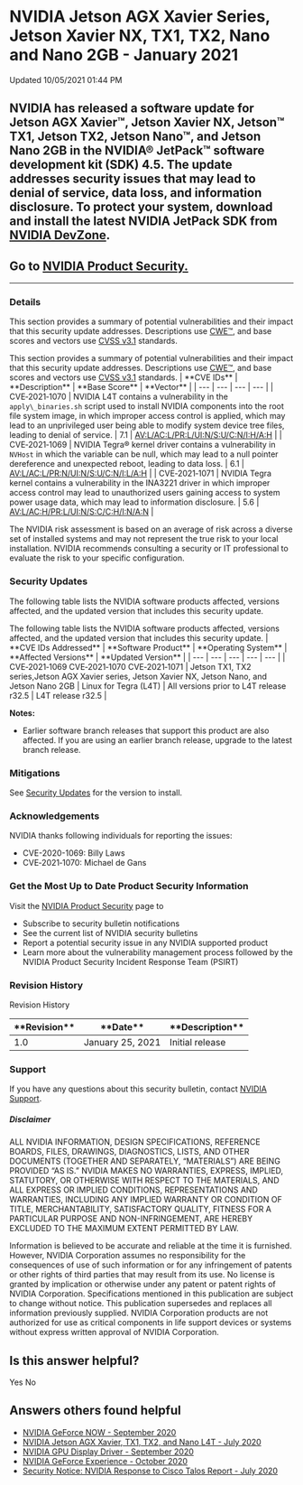 

 NVIDIA Jetson AGX Xavier Series, Jetson Xavier NX, TX1, TX2, Nano and Nano 2GB - January 2021
================================================================================================================




 Updated 10/05/2021 01:44 PM



NVIDIA has released a software update for Jetson AGX Xavier™, Jetson Xavier NX, Jetson™ TX1, Jetson TX2, Jetson Nano™, and Jetson Nano 2GB in the NVIDIA® JetPack™ software development kit (SDK) 4.5. The update addresses security issues that may lead to denial of service, data loss, and information disclosure. To protect your system, download and install the latest NVIDIA JetPack SDK from [NVIDIA DevZone](https://developer.nvidia.com/embedded/downloads).
-------------------------------------------------------------------------------------------------------------------------------------------------------------------------------------------------------------------------------------------------------------------------------------------------------------------------------------------------------------------------------------------------------------------------------------------------------------------------


Go to [NVIDIA Product Security.](https://www.nvidia.com/security/)
------------------------------------------------------------------

 



---




### Details


This section provides a summary of potential vulnerabilities and their impact that this security update addresses. Descriptions use [CWE™](https://cwe.mitre.org/), and base scores and vectors use [CVSS v3.1](https://www.first.org/cvss/v3.1/user-guide) standards.




This section provides a summary of potential vulnerabilities and their impact that this security update addresses. Descriptions use [CWE™](https://cwe.mitre.org/), and base scores and vectors use [CVSS v3.1](https://www.first.org/cvss/v3.1/user-guide) standards.
| \*\*CVE IDs\*\* | \*\*Description\*\* | \*\*Base Score\*\* | \*\*Vector\*\* |
| --- | --- | --- | --- |
| CVE‑2021‑1070 | NVIDIA L4T contains a vulnerability in the `apply\_binaries.sh` script used to install NVIDIA components into the root file system image, in which improper access control is applied, which may lead to an unprivileged user being able to modify system device tree files, leading to denial of service. | 7.1 | [AV:L/AC:L/PR:L/UI:N/S:U/C:N/I:H/A:H](https://nvd.nist.gov/vuln-metrics/cvss/v3-calculator?vector=AV:L/AC:L/PR:L/UI:N/S:U/C:N/I:H/A:H) |
| CVE‑2021‑1069 | NVIDIA Tegra® kernel driver contains a vulnerability in `NVHost` in which the variable can be null, which may lead to a null pointer dereference and unexpected reboot, leading to data loss. | 6.1 | [AV:L/AC:L/PR:N/UI:N/S:U/C:N/I:L/A:H](https://nvd.nist.gov/vuln-metrics/cvss/v3-calculator?vector=AV:L/AC:L/PR:N/UI:N/S:U/C:N/I:L/A:H) |
| CVE‑2021‑1071 | NVIDIA Tegra kernel contains a vulnerability in the INA3221 driver in which improper access control may lead to unauthorized users gaining access to system power usage data, which may lead to information disclosure. | 5.6 | [AV:L/AC:H/PR:L/UI:N/S:C/C:H/I:N/A:N](https://nvd.nist.gov/vuln-metrics/cvss/v3-calculator?vector=AV:L/AC:H/PR:L/UI:N/S:C/C:H/I:N/A:N) |


The NVIDIA risk assessment is based on an average of risk across a diverse set of installed systems and may not represent the true risk to your local installation. NVIDIA recommends consulting a security or IT professional to evaluate the risk to your specific configuration.


### Security Updates


The following table lists the NVIDIA software products affected, versions affected, and the updated version that includes this security update.




The following table lists the NVIDIA software products affected, versions affected, and the updated version that includes this security update.
| \*\*CVE IDs Addressed\*\* | \*\*Software Product\*\* | \*\*Operating System\*\* | \*\*Affected Versions\*\* | \*\*Updated Version\*\* |
| --- | --- | --- | --- | --- |
| CVE‑2021‑1069 CVE‑2021‑1070 CVE‑2021‑1071 | Jetson TX1, TX2 series,Jetson AGX Xavier series, Jetson Xavier NX, Jetson Nano, and Jetson Nano 2GB | Linux for Tegra (L4T) | All versions prior to L4T release r32.5 | L4T release r32.5 |


**Notes:**


* Earlier software branch releases that support this product are also affected. If you are using an earlier branch release, upgrade to the latest branch release.


### Mitigations


See [Security Updates](#security-updates) for the version to install.


### Acknowledgements


NVIDIA thanks following individuals for reporting the issues:


* CVE-2020-1069: Billy Laws
* CVE‑2021‑1070: Michael de Gans


### Get the Most Up to Date Product Security Information


Visit the [NVIDIA Product Security](https://www.nvidia.com/security) page to


* Subscribe to security bulletin notifications
* See the current list of NVIDIA security bulletins
* Report a potential security issue in any NVIDIA supported product
* Learn more about the vulnerability management process followed by the NVIDIA Product Security Incident Response Team (PSIRT)


### Revision History




Revision History





| \*\*Revision\*\* | \*\*Date\*\* | \*\*Description\*\* |
| --- | --- | --- |
| 1.0 | January 25, 2021 | Initial release |


### Support


If you have any questions about this security bulletin, contact [NVIDIA Support](https://www.nvidia.com/object/support.html).


##### Disclaimer


ALL NVIDIA INFORMATION, DESIGN SPECIFICATIONS, REFERENCE BOARDS, FILES, DRAWINGS, DIAGNOSTICS, LISTS, AND OTHER DOCUMENTS (TOGETHER AND SEPARATELY, “MATERIALS”) ARE BEING PROVIDED “AS IS.” NVIDIA MAKES NO WARRANTIES, EXPRESS, IMPLIED, STATUTORY, OR OTHERWISE WITH RESPECT TO THE MATERIALS, AND ALL EXPRESS OR IMPLIED CONDITIONS, REPRESENTATIONS AND WARRANTIES, INCLUDING ANY IMPLIED WARRANTY OR CONDITION OF TITLE, MERCHANTABILITY, SATISFACTORY QUALITY, FITNESS FOR A PARTICULAR PURPOSE AND NON-INFRINGEMENT, ARE HEREBY EXCLUDED TO THE MAXIMUM EXTENT PERMITTED BY LAW.


Information is believed to be accurate and reliable at the time it is furnished. However, NVIDIA Corporation assumes no responsibility for the consequences of use of such information or for any infringement of patents or other rights of third parties that may result from its use. No license is granted by implication or otherwise under any patent or patent rights of NVIDIA Corporation. Specifications mentioned in this publication are subject to change without notice. This publication supersedes and replaces all information previously supplied. NVIDIA Corporation products are not authorized for use as critical components in life support devices or systems without express written approval of NVIDIA Corporation.










Is this answer helpful?
-----------------------



Yes
No







Answers others found helpful
----------------------------


* [ NVIDIA GeForce NOW - September 2020](/app/answers/detail/a_id/5052/related/1)
* [ NVIDIA Jetson AGX Xavier, TX1, TX2, and Nano L4T - July 2020](/app/answers/detail/a_id/5039/related/1)
* [ NVIDIA GPU Display Driver - September 2020](/app/answers/detail/a_id/5075/related/1)
* [ NVIDIA GeForce Experience - October 2020](/app/answers/detail/a_id/5076/related/1)
* [Security Notice: NVIDIA Response to Cisco Talos Report - July 2020](/app/answers/detail/a_id/5044/related/1)








